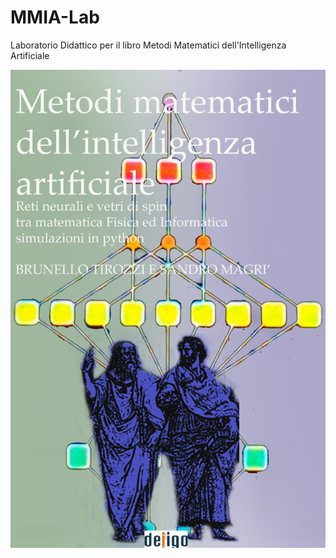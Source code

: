 # MMIA-Lab
Laboratorio Didattico per il libro Metodi Matematici dell'Intelligenza Artificiale

![Metodi Matematici dell'Intelligenza Artificiale](cover02.jpeg)


